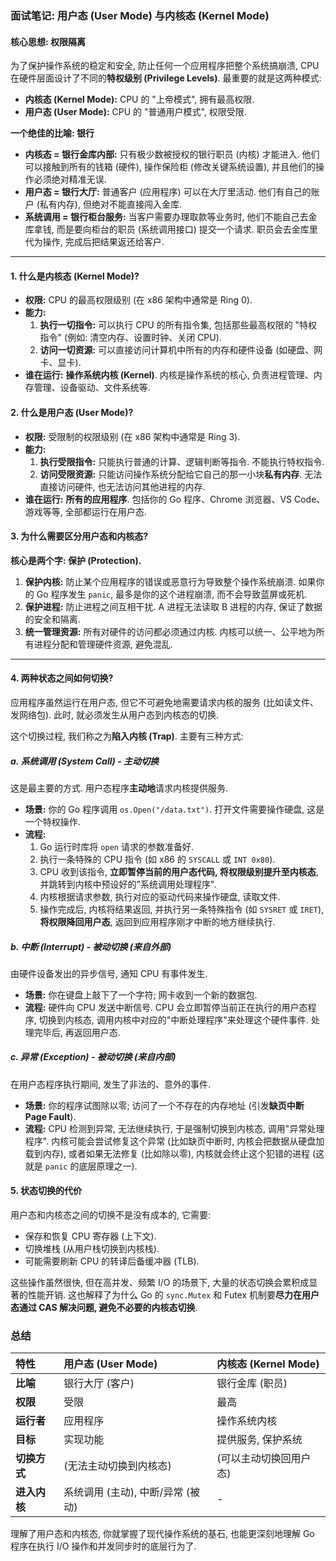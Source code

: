 ### **面试笔记: 用户态 (User Mode) 与内核态 (Kernel Mode)**

#### 核心思想: 权限隔离

为了保护操作系统的稳定和安全, 防止任何一个应用程序把整个系统搞崩溃, CPU 在硬件层面设计了不同的**特权级别 (Privilege Levels)**. 最重要的就是这两种模式:

* **内核态 (Kernel Mode):** CPU 的 "上帝模式", 拥有最高权限.
* **用户态 (User Mode):** CPU 的 "普通用户模式", 权限受限.

**一个绝佳的比喻: 银行**

* **内核态 = 银行金库内部:** 只有极少数被授权的银行职员 (内核) 才能进入. 他们可以接触到所有的钱箱 (硬件), 操作保险柜 (修改关键系统设置), 并且他们的操作必须绝对精准无误.
* **用户态 = 银行大厅:** 普通客户 (应用程序) 可以在大厅里活动. 他们有自己的账户 (私有内存), 但绝对不能直接闯入金库.
* **系统调用 = 银行柜台服务:** 当客户需要办理取款等业务时, 他们不能自己去金库拿钱, 而是要向柜台的职员 (系统调用接口) 提交一个请求. 职员会去金库里代为操作, 完成后把结果返还给客户.

---

#### 1. 什么是内核态 (Kernel Mode)?

* **权限:** CPU 的最高权限级别 (在 x86 架构中通常是 Ring 0).
* **能力:**
    1.  **执行一切指令:** 可以执行 CPU 的所有指令集, 包括那些最高权限的 "特权指令" (例如: 清空内存、设置时钟、关闭 CPU).
    2.  **访问一切资源:** 可以直接访问计算机中所有的内存和硬件设备 (如硬盘、网卡、显卡).
* **谁在运行:** **操作系统内核 (Kernel)**. 内核是操作系统的核心, 负责进程管理、内存管理、设备驱动、文件系统等.

#### 2. 什么是用户态 (User Mode)?

* **权限:** 受限制的权限级别 (在 x86 架构中通常是 Ring 3).
* **能力:**
    1.  **执行受限指令:** 只能执行普通的计算、逻辑判断等指令. 不能执行特权指令.
    2.  **访问受限资源:** 只能访问操作系统分配给它自己的那一小块**私有内存**. 无法直接访问硬件, 也无法访问其他进程的内存.
* **谁在运行:** **所有的应用程序**. 包括你的 Go 程序、Chrome 浏览器、VS Code、游戏等等, 全部都运行在用户态.

#### 3. 为什么需要区分用户态和内核态?

**核心是两个字: 保护 (Protection).**

1.  **保护内核:** 防止某个应用程序的错误或恶意行为导致整个操作系统崩溃. 如果你的 Go 程序发生 `panic`, 最多是你的这个进程崩溃, 而不会导致蓝屏或死机.
2.  **保护进程:** 防止进程之间互相干扰. A 进程无法读取 B 进程的内存, 保证了数据的安全和隔离.
3.  **统一管理资源:** 所有对硬件的访问都必须通过内核. 内核可以统一、公平地为所有进程分配和管理硬件资源, 避免混乱.

---

#### 4. 两种状态之间如何切换?

应用程序虽然运行在用户态, 但它不可避免地需要请求内核的服务 (比如读文件、发网络包). 此时, 就必须发生从用户态到内核态的切换.

这个切换过程, 我们称之为**陷入内核 (Trap)**. 主要有三种方式:

##### a. 系统调用 (System Call) - 主动切换

这是最主要的方式. 用户态程序**主动地**请求内核提供服务.

* **场景:** 你的 Go 程序调用 `os.Open("/data.txt")`. 打开文件需要操作硬盘, 这是一个特权操作.
* **流程:**
    1.  Go 运行时库将 `open` 请求的参数准备好.
    2.  执行一条特殊的 CPU 指令 (如 x86 的 `SYSCALL` 或 `INT 0x80`).
    3.  CPU 收到该指令, **立即暂停当前的用户态代码, 将权限级别提升至内核态**, 并跳转到内核中预设好的"系统调用处理程序".
    4.  内核根据请求参数, 执行对应的驱动代码来操作硬盘, 读取文件.
    5.  操作完成后, 内核将结果返回, 并执行另一条特殊指令 (如 `SYSRET` 或 `IRET`), **将权限降回用户态**, 返回到应用程序刚才中断的地方继续执行.

##### b. 中断 (Interrupt) - 被动切换 (来自外部)

由硬件设备发出的异步信号, 通知 CPU 有事件发生.

* **场景:** 你在键盘上敲下了一个字符; 网卡收到一个新的数据包.
* **流程:** 硬件向 CPU 发送中断信号. CPU 会立即暂停当前正在执行的用户态程序, 切换到内核态, 调用内核中对应的"中断处理程序"来处理这个硬件事件. 处理完毕后, 再返回用户态.

##### c. 异常 (Exception) - 被动切换 (来自内部)

在用户态程序执行期间, 发生了非法的、意外的事件.

* **场景:** 你的程序试图除以零; 访问了一个不存在的内存地址 (引发**缺页中断 Page Fault**).
* **流程:** CPU 检测到异常, 无法继续执行, 于是强制切换到内核态, 调用"异常处理程序". 内核可能会尝试修复这个异常 (比如缺页中断时, 内核会把数据从硬盘加载到内存), 或者如果无法修复 (比如除以零), 内核就会终止这个犯错的进程 (这就是 `panic` 的底层原理之一).

#### 5. 状态切换的代价

用户态和内核态之间的切换不是没有成本的, 它需要:
* 保存和恢复 CPU 寄存器 (上下文).
* 切换堆栈 (从用户栈切换到内核栈).
* 可能需要刷新 CPU 的转译后备缓冲器 (TLB).

这些操作虽然很快, 但在高并发、频繁 I/O 的场景下, 大量的状态切换会累积成显著的性能开销. 这也解释了为什么 Go 的 `sync.Mutex` 和 Futex 机制要**尽力在用户态通过 CAS 解决问题, 避免不必要的内核态切换**.

### 总结

| 特性 | 用户态 (User Mode) | 内核态 (Kernel Mode) |
| :--- | :--- | :--- |
| **比喻** | 银行大厅 (客户) | 银行金库 (职员) |
| **权限** | 受限 | 最高 |
| **运行者** | 应用程序 | 操作系统内核 |
| **目标** | 实现功能 | 提供服务, 保护系统 |
| **切换方式**| (无法主动切换到内核态) | (可以主动切换回用户态) |
| **进入内核**| 系统调用 (主动), 中断/异常 (被动) | - |

理解了用户态和内核态, 你就掌握了现代操作系统的基石, 也能更深刻地理解 Go 程序在执行 I/O 操作和并发同步时的底层行为了.